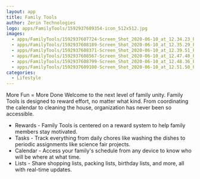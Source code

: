 ```yaml
---
layout: app
title: Family Tools
author: Zerin Technologies
logo: apps/FamilyTools/1592937609354-icon_512x512.jpg
images:
  - apps/FamilyTools/1592937607724-Screen_Shot_2020-06-10_at_12.34.23_PM_409x731.jpg
  - apps/FamilyTools/1592937608189-Screen_Shot_2020-06-10_at_12.35.29_PM_408x731.jpg
  - apps/FamilyTools/1592937608371-Screen_Shot_2020-06-10_at_12.39.51_PM_411x731.jpg
  - apps/FamilyTools/1592937608567-Screen_Shot_2020-06-10_at_12.47.48_PM_407x732.jpg
  - apps/FamilyTools/1592937608799-Screen_Shot_2020-06-10_at_12.48.36_PM_407x732.jpg
  - apps/FamilyTools/1592937609100-Screen_Shot_2020-06-10_at_12.51.50_PM_405x733.jpg
categories:
  - Lifestyle
---
```


More Fun = More Done
Welcome to the next level of family unity. Family Tools is designed to reward effort, no matter what kind. From coordinating the calendar to cleaning the house, organization has never been so accessible.

* Rewards - Family Tools is centered on a reward system to help family members stay motivated.
* Tasks - Track everything from daily chores like washing the dishes to periodic assignments like science fair projects.
* Calendar - Access your family's schedule from any device to know who will be where at what time.
* Lists - Share shopping lists, packing lists, birthday lists, and more, all with real-time updates.
